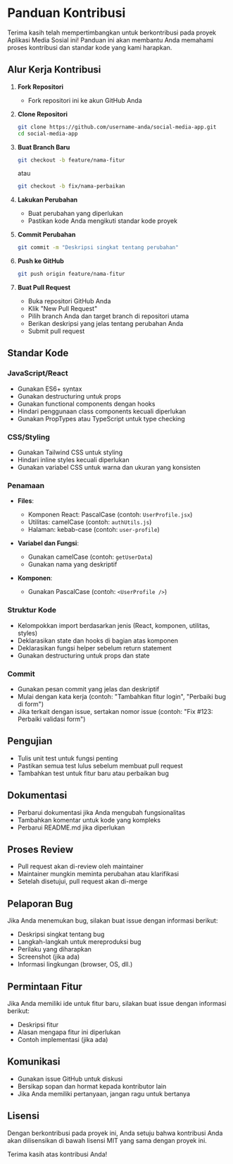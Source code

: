 # Panduan Kontribusi

Terima kasih telah mempertimbangkan untuk berkontribusi pada proyek Aplikasi Media Sosial ini! Panduan ini akan membantu Anda memahami proses kontribusi dan standar kode yang kami harapkan.

## Alur Kerja Kontribusi

1. **Fork Repositori**
   - Fork repositori ini ke akun GitHub Anda

2. **Clone Repositori**
   ```bash
   git clone https://github.com/username-anda/social-media-app.git
   cd social-media-app
   ```

3. **Buat Branch Baru**
   ```bash
   git checkout -b feature/nama-fitur
   ```
   atau
   ```bash
   git checkout -b fix/nama-perbaikan
   ```

4. **Lakukan Perubahan**
   - Buat perubahan yang diperlukan
   - Pastikan kode Anda mengikuti standar kode proyek

5. **Commit Perubahan**
   ```bash
   git commit -m "Deskripsi singkat tentang perubahan"
   ```

6. **Push ke GitHub**
   ```bash
   git push origin feature/nama-fitur
   ```

7. **Buat Pull Request**
   - Buka repositori GitHub Anda
   - Klik "New Pull Request"
   - Pilih branch Anda dan target branch di repositori utama
   - Berikan deskripsi yang jelas tentang perubahan Anda
   - Submit pull request

## Standar Kode

### JavaScript/React

- Gunakan ES6+ syntax
- Gunakan destructuring untuk props
- Gunakan functional components dengan hooks
- Hindari penggunaan class components kecuali diperlukan
- Gunakan PropTypes atau TypeScript untuk type checking

### CSS/Styling

- Gunakan Tailwind CSS untuk styling
- Hindari inline styles kecuali diperlukan
- Gunakan variabel CSS untuk warna dan ukuran yang konsisten

### Penamaan

- **Files**:
  - Komponen React: PascalCase (contoh: `UserProfile.jsx`)
  - Utilitas: camelCase (contoh: `authUtils.js`)
  - Halaman: kebab-case (contoh: `user-profile`)

- **Variabel dan Fungsi**:
  - Gunakan camelCase (contoh: `getUserData`)
  - Gunakan nama yang deskriptif

- **Komponen**:
  - Gunakan PascalCase (contoh: `<UserProfile />`)

### Struktur Kode

- Kelompokkan import berdasarkan jenis (React, komponen, utilitas, styles)
- Deklarasikan state dan hooks di bagian atas komponen
- Deklarasikan fungsi helper sebelum return statement
- Gunakan destructuring untuk props dan state

### Commit

- Gunakan pesan commit yang jelas dan deskriptif
- Mulai dengan kata kerja (contoh: "Tambahkan fitur login", "Perbaiki bug di form")
- Jika terkait dengan issue, sertakan nomor issue (contoh: "Fix #123: Perbaiki validasi form")

## Pengujian

- Tulis unit test untuk fungsi penting
- Pastikan semua test lulus sebelum membuat pull request
- Tambahkan test untuk fitur baru atau perbaikan bug

## Dokumentasi

- Perbarui dokumentasi jika Anda mengubah fungsionalitas
- Tambahkan komentar untuk kode yang kompleks
- Perbarui README.md jika diperlukan

## Proses Review

- Pull request akan di-review oleh maintainer
- Maintainer mungkin meminta perubahan atau klarifikasi
- Setelah disetujui, pull request akan di-merge

## Pelaporan Bug

Jika Anda menemukan bug, silakan buat issue dengan informasi berikut:

- Deskripsi singkat tentang bug
- Langkah-langkah untuk mereproduksi bug
- Perilaku yang diharapkan
- Screenshot (jika ada)
- Informasi lingkungan (browser, OS, dll.)

## Permintaan Fitur

Jika Anda memiliki ide untuk fitur baru, silakan buat issue dengan informasi berikut:

- Deskripsi fitur
- Alasan mengapa fitur ini diperlukan
- Contoh implementasi (jika ada)

## Komunikasi

- Gunakan issue GitHub untuk diskusi
- Bersikap sopan dan hormat kepada kontributor lain
- Jika Anda memiliki pertanyaan, jangan ragu untuk bertanya

## Lisensi

Dengan berkontribusi pada proyek ini, Anda setuju bahwa kontribusi Anda akan dilisensikan di bawah lisensi MIT yang sama dengan proyek ini.

Terima kasih atas kontribusi Anda!
